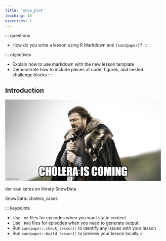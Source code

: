 ```yaml
---
title: 'snow_plot'
teaching: 10
exercises: 2
---
```


::: questions
-   How do you write a lesson using R Markdown and `{sandpaper}`?
:::

::: objectives
-   Explain how to use markdown with the new lesson template
-   Demonstrate how to include pieces of code, figures, and nested challenge blocks
:::

## Introduction

![](fig/cholera_is_coming.jpg)

der skal køres en library SnowData




SnowData::cholera_cases




::: keypoints
-   Use `.md` files for episodes when you want static content
-   Use `.Rmd` files for episodes when you need to generate output
-   Run `sandpaper::check_lesson()` to identify any issues with your lesson
-   Run `sandpaper::build_lesson()` to preview your lesson locally
:::
